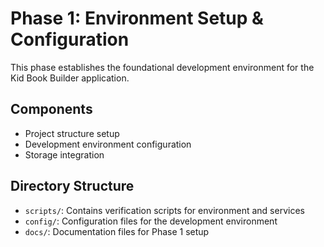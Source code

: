 # Phase 1: Environment Setup & Configuration

This phase establishes the foundational development environment for the Kid Book Builder application.

## Components
- Project structure setup
- Development environment configuration
- Storage integration

## Directory Structure
- `scripts/`: Contains verification scripts for environment and services
- `config/`: Configuration files for the development environment
- `docs/`: Documentation files for Phase 1 setup 
